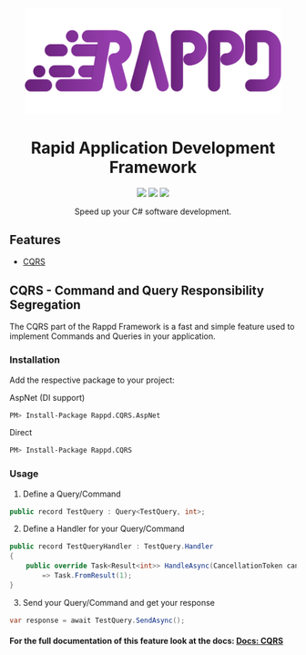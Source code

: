 <p align="center">
   <img width="450" src="assets/LogoWithText.svg" alt="Rappd logo">
</p>

<h1 align="center">Rapid Application Development Framework</h1>
<p align="center">
   <a href="https://dev.azure.com/Stecx/Rappd/_build/latest?definitionId=18&branchName=master"><img src="https://dev.azure.com/Stecx/Rappd/_apis/build/status%2FStecxDE.Rappd?branchName=master"/></a>
   <a href="https://app.codacy.com/gh/StecxDE/Rappd/dashboard?utm_source=gh&utm_medium=referral&utm_content=&utm_campaign=Badge_grade"><img src="https://app.codacy.com/project/badge/Grade/2fae5c5014054f88a62c69f04157f3a8"/></a>
<a href="https://app.codacy.com/gh/StecxDE/Rappd/dashboard?utm_source=gh&utm_medium=referral&utm_content=&utm_campaign=Badge_coverage"><img src="https://app.codacy.com/project/badge/Coverage/2fae5c5014054f88a62c69f04157f3a8"/></a>
</P>
<p align="center">Speed up your C# software development.</p>

## Features

-   [CQRS](#cqrs---command-and-query-responsibility-segregation)

## CQRS - Command and Query Responsibility Segregation

The CQRS part of the Rappd Framework is a fast and simple feature used to implement Commands and Queries in your application.

### Installation

Add the respective package to your project:

AspNet (DI support)
```bash
PM> Install-Package Rappd.CQRS.AspNet
```

Direct
```bash
PM> Install-Package Rappd.CQRS
```

### Usage

1.  Define a Query/Command

```csharp
public record TestQuery : Query<TestQuery, int>;
```

2.  Define a Handler for your Query/Command

```csharp
public record TestQueryHandler : TestQuery.Handler
{
    public override Task<Result<int>> HandleAsync(CancellationToken cancellationToken)
        => Task.FromResult(1);
}
```

3.  Send your Query/Command and get your response

```csharp
var response = await TestQuery.SendAsync();
```

#### For the full documentation of this feature look at the docs: [Docs: CQRS](/docs/CQRS.md)
